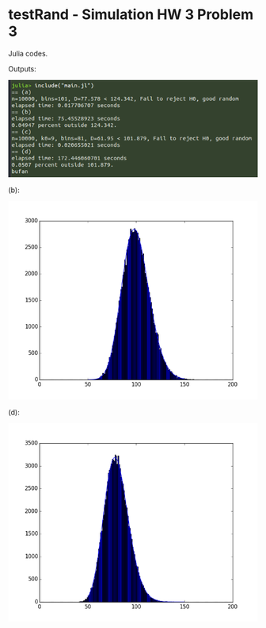 # testRand - Simulation HW 3 Problem 3

Julia codes.

Outputs:

<img src="https://github.com/innerlee/testRand/blob/master/output.png" />

(b):

<img src="https://github.com/innerlee/testRand/blob/master/figure_1.png" height=400px />

(d):

<img src="https://github.com/innerlee/testRand/blob/master/figure_2.png" height=400px />
